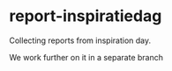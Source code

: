 # report-inspiratiedag
Collecting reports from inspiration day.


We work further on it in a separate branch
